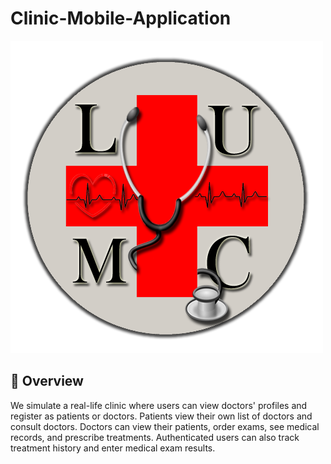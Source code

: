 # Clinic-Mobile-Application
![Project Logo](app/src/main/res/drawable/lumc_logo2.jpg)


## 🚀 Overview
We simulate a real-life clinic where users can view doctors' profiles and register as patients or doctors. Patients view their own list of doctors and consult doctors. Doctors can view their patients, order exams, see medical records, and prescribe treatments. Authenticated users can also track treatment history and enter medical exam results. 
